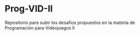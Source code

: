 # Prog-VID-II
Repositorio para subir los desafíos propuestos en la materia de Programación para Videojuegos II
